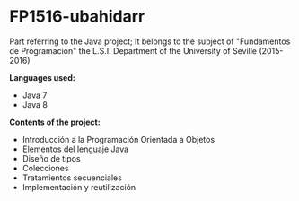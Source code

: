 # FP1516-ubahidarr
Part referring to the Java project; It belongs to the subject of "Fundamentos de Programacion" the L.S.I. Department of the University of Seville (2015-2016)

**Languages used:**
<ul>
  <li>Java 7</li>
  <li>Java 8</li>
</ul>

**Contents of the project:**
<ul>
  <li>Introducción a la Programación Orientada a Objetos</li>
  <li>Elementos del lenguaje Java</li>
  <li>Diseño de tipos</li>
  <li>Colecciones</li>
  <li>Tratamientos secuenciales</li>
  <li>Implementación y reutilización</li>
</ul>

